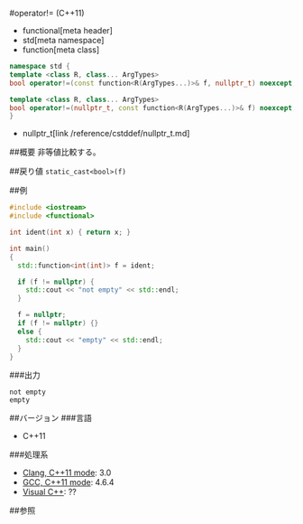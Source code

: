 #operator!= (C++11)
* functional[meta header]
* std[meta namespace]
* function[meta class]

```cpp
namespace std {
template <class R, class... ArgTypes>
bool operator!=(const function<R(ArgTypes...)>& f, nullptr_t) noexcept;

template <class R, class... ArgTypes>
bool operator!=(nullptr_t, const function<R(ArgTypes...)>& f) noexcept;
}
```
* nullptr_t[link /reference/cstddef/nullptr_t.md]

##概要
非等値比較する。


##戻り値
`static_cast<bool>(f)`


##例
```cpp
#include <iostream>
#include <functional>

int ident(int x) { return x; }

int main()
{
  std::function<int(int)> f = ident;

  if (f != nullptr) {
	std::cout << "not empty" << std::endl;
  }

  f = nullptr;
  if (f != nullptr) {}
  else {
	std::cout << "empty" << std::endl;
  }
}
```

###出力
```
not empty
empty
```


##バージョン
###言語
- C++11


###処理系
- [Clang, C++11 mode](/implementation.md#clang): 3.0
- [GCC, C++11 mode](/implementation.md#gcc): 4.6.4
- [Visual C++](/implementation.md#visual_cpp): ??


##参照

